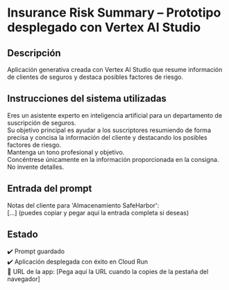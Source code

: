 # Insurance Risk Summary – Prototipo desplegado con Vertex AI Studio

## Descripción
Aplicación generativa creada con Vertex AI Studio que resume información de clientes de seguros y destaca posibles factores de riesgo.

## Instrucciones del sistema utilizadas
Eres un asistente experto en inteligencia artificial para un departamento de suscripción de seguros.  
Su objetivo principal es ayudar a los suscriptores resumiendo de forma precisa y concisa la información del cliente y destacando los posibles factores de riesgo.  
Mantenga un tono profesional y objetivo.  
Concéntrese únicamente en la información proporcionada en la consigna. No invente detalles.

## Entrada del prompt
Notas del cliente para 'Almacenamiento SafeHarbor':  
[...] (puedes copiar y pegar aquí la entrada completa si deseas)

## Estado
✔️ Prompt guardado  
✔️ Aplicación desplegada con éxito en Cloud Run  
🔗 URL de la app: [Pega aquí la URL cuando la copies de la pestaña del navegador]  
